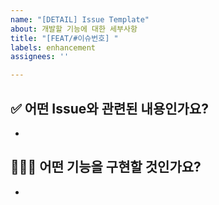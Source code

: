 ```yaml
---
name: "[DETAIL] Issue Template"
about: 개발할 기능에 대한 세부사항
title: "[FEAT/#이슈번호] "
labels: enhancement
assignees: ''

---
```


## ✅ 어떤 Issue와 관련된 내용인가요?  
- 

## 🧑🏻‍💻 어떤 기능을 구현할 것인가요?   
-
